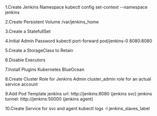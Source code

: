 1.Create Jenkins Namespace
 kubectl config set-context --namespace jenkins

2.Create Persistent Volume
 /var/jenkins_home

3.Create a StatefullSet

4.Initial Admin Password
 kubectl port-forward pod/jenkins-0 8080:8080

5.Create a StorageClass to Retain

6.Disable Executors

7.Install Plugins
 Kubernetes
 BlueOcean

8.Create Cluster Role for Jenkins Admin
 cluster_admin role for an actual service account

9.Add Pod Template
 jenkins url: http://jenkins:8080 (jenkins svc)
 jenkins tunnel: http://jenkins:50000 (jenkins agent)

10.Create Service for svc and agent
 kubectl logs -l jenkins_slaves_label